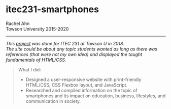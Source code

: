 # itec231-smartphones

Rachel Ahn  
Towson University 2015-2020
- - -
*This [project](https://ryahn324.github.io/itec231-smartphones/index.html) was done for ITEC 231 at Towson U in 2018.  
The site could be about any topic students wanted as long as there was references (that were not my own idea) and displayed the taught fundamentals of HTML/CSS.*  

>What I did:
><ul>
>  <li>Designed a user-responsive website with print-friendly HTML/CSS, CSS Flexbox layout, and JavaScript.</li>
>  <li>Researched and compiled information on the topic of smartphones and its impact on education, business, lifestyles, and communication in society.</li>
></ul>

